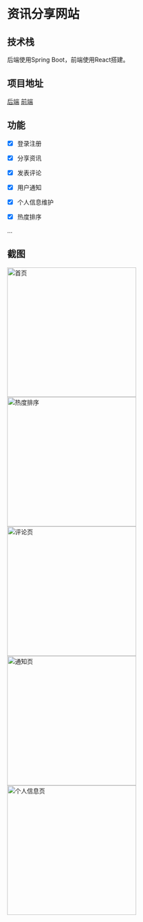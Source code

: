 # 资讯分享网站

## 技术栈
后端使用Spring Boot，前端使用React搭建。

## 项目地址
[后端](https://github.com/zijian-z/news)
[前端](https://github.com/zijian-z/news-react)

## 功能
- [x] 登录注册
- [x] 分享资讯
- [x] 发表评论
- [x] 用户通知
- [x] 个人信息维护
- [x] 热度排序


...

## 截图
<kbd>
<img src="https://raw.githubusercontent.com/zijian-z/news/master/img/index.png" alt="首页" width="300"/>
</kbd>
<kbd>
<img src="https://raw.githubusercontent.com/zijian-z/news/master/img/hot.png" alt="热度排序" width="300"/>
</kbd>
<kbd>
<img src="https://raw.githubusercontent.com/zijian-z/news/master/img/share.png" alt="评论页" width="300"/>
</kbd>
<kbd>
<img src="https://raw.githubusercontent.com/zijian-z/news/master/img/space.png" alt="通知页" width="300"/>
</kbd>
<kbd>
<img src="https://raw.githubusercontent.com/zijian-z/news/master/img/profile.png" alt="个人信息页" width="300"/>
</kbd>